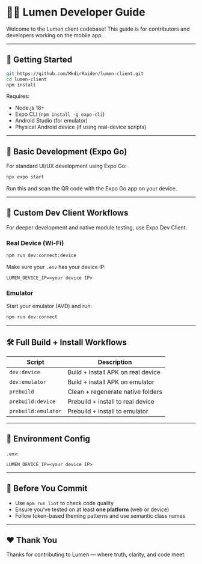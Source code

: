 # 👨‍💻 Lumen Developer Guide

Welcome to the Lumen client codebase! This guide is for contributors and developers working on the mobile app.

---

## 🚀 Getting Started

```bash
git https://github.com/MkdirRaiden/lumen-client.git
cd lumen-client
npm install
```

Requires:

- Node.js 18+
- Expo CLI (`npm install -g expo-cli`)
- Android Studio (for emulator)
- Physical Android device (if using real-device scripts)

---

## 🧪 Basic Development (Expo Go)

For standard UI/UX development using Expo Go:

```bash
npx expo start
```

Run this and scan the QR code with the Expo Go app on your device.

---

## 📲 Custom Dev Client Workflows

For deeper development and native module testing, use Expo Dev Client.

### Real Device (Wi-Fi)

```bash
npm run dev:connect:device
```

Make sure your `.env` has your device IP:

```env
LUMEN_DEVICE_IP=<your device IP>
```

### Emulator

Start your emulator (AVD) and run:

```bash
npm run dev:connect
```

---

## 🛠 Full Build + Install Workflows

| Script              | Description                        |
| ------------------- | ---------------------------------- |
| `dev:device`        | Build + install APK on real device |
| `dev:emulator`      | Build + install APK on emulator    |
| `prebuild`          | Clean + regenerate native folders  |
| `prebuild:device`   | Prebuild + install to real device  |
| `prebuild:emulator` | Prebuild + install to emulator     |

---

## 📁 Environment Config

`.env`:

```env
LUMEN_DEVICE_IP=<your device IP>
```

---

## 🧼 Before You Commit

- Use `npm run lint` to check code quality
- Ensure you’ve tested on at least **one platform** (web or device)
- Follow token-based theming patterns and use semantic class names

---

## ❤️ Thank You

Thanks for contributing to Lumen — where truth, clarity, and code meet.
